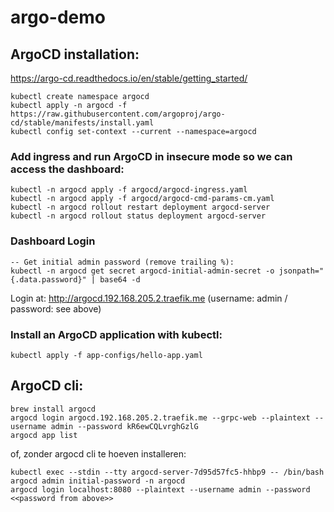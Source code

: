 # argo-demo

## ArgoCD installation:
https://argo-cd.readthedocs.io/en/stable/getting_started/
```shell
kubectl create namespace argocd
kubectl apply -n argocd -f https://raw.githubusercontent.com/argoproj/argo-cd/stable/manifests/install.yaml
kubectl config set-context --current --namespace=argocd
```
### Add ingress and run ArgoCD in insecure mode so we can access the dashboard:
```shell
kubectl -n argocd apply -f argocd/argocd-ingress.yaml
kubectl -n argocd apply -f argocd/argocd-cmd-params-cm.yaml
kubectl -n argocd rollout restart deployment argocd-server
kubectl -n argocd rollout status deployment argocd-server
```
### Dashboard Login
```shell
-- Get initial admin password (remove trailing %):
kubectl -n argocd get secret argocd-initial-admin-secret -o jsonpath="{.data.password}" | base64 -d
```
Login at: http://argocd.192.168.205.2.traefik.me (username: admin / password: see above)

### Install an ArgoCD application with kubectl:
```shell
kubectl apply -f app-configs/hello-app.yaml 
```

## ArgoCD cli:
```shell
brew install argocd
argocd login argocd.192.168.205.2.traefik.me --grpc-web --plaintext --username admin --password kR6ewCQLvrghGzlG
argocd app list
```
of, zonder argocd cli te hoeven installeren:
```shell
kubectl exec --stdin --tty argocd-server-7d95d57fc5-hhbp9 -- /bin/bash
argocd admin initial-password -n argocd
argocd login localhost:8080 --plaintext --username admin --password <<password from above>>
```
